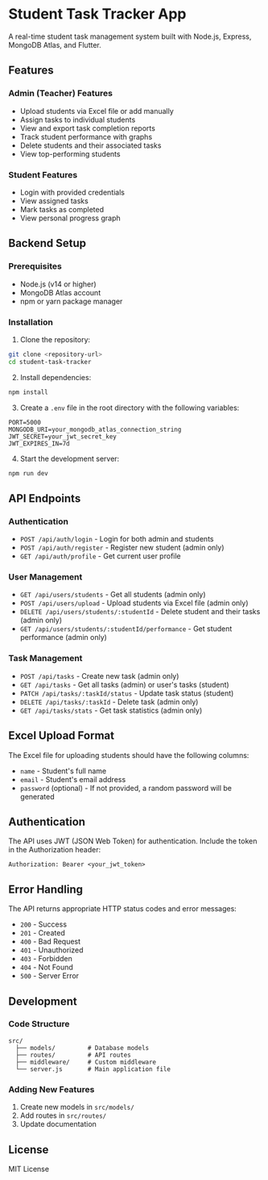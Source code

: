 # Student Task Tracker App

A real-time student task management system built with Node.js, Express, MongoDB Atlas, and Flutter.

## Features

### Admin (Teacher) Features
- Upload students via Excel file or add manually
- Assign tasks to individual students
- View and export task completion reports
- Track student performance with graphs
- Delete students and their associated tasks
- View top-performing students

### Student Features
- Login with provided credentials
- View assigned tasks
- Mark tasks as completed
- View personal progress graph

## Backend Setup

### Prerequisites
- Node.js (v14 or higher)
- MongoDB Atlas account
- npm or yarn package manager

### Installation

1. Clone the repository:
```bash
git clone <repository-url>
cd student-task-tracker
```

2. Install dependencies:
```bash
npm install
```

3. Create a `.env` file in the root directory with the following variables:
```
PORT=5000
MONGODB_URI=your_mongodb_atlas_connection_string
JWT_SECRET=your_jwt_secret_key
JWT_EXPIRES_IN=7d
```

4. Start the development server:
```bash
npm run dev
```

## API Endpoints

### Authentication
- `POST /api/auth/login` - Login for both admin and students
- `POST /api/auth/register` - Register new student (admin only)
- `GET /api/auth/profile` - Get current user profile

### User Management
- `GET /api/users/students` - Get all students (admin only)
- `POST /api/users/upload` - Upload students via Excel file (admin only)
- `DELETE /api/users/students/:studentId` - Delete student and their tasks (admin only)
- `GET /api/users/students/:studentId/performance` - Get student performance (admin only)

### Task Management
- `POST /api/tasks` - Create new task (admin only)
- `GET /api/tasks` - Get all tasks (admin) or user's tasks (student)
- `PATCH /api/tasks/:taskId/status` - Update task status (student)
- `DELETE /api/tasks/:taskId` - Delete task (admin only)
- `GET /api/tasks/stats` - Get task statistics (admin only)

## Excel Upload Format

The Excel file for uploading students should have the following columns:
- `name` - Student's full name
- `email` - Student's email address
- `password` (optional) - If not provided, a random password will be generated

## Authentication

The API uses JWT (JSON Web Token) for authentication. Include the token in the Authorization header:
```
Authorization: Bearer <your_jwt_token>
```

## Error Handling

The API returns appropriate HTTP status codes and error messages:
- `200` - Success
- `201` - Created
- `400` - Bad Request
- `401` - Unauthorized
- `403` - Forbidden
- `404` - Not Found
- `500` - Server Error

## Development

### Code Structure
```
src/
  ├── models/         # Database models
  ├── routes/         # API routes
  ├── middleware/     # Custom middleware
  └── server.js       # Main application file
```

### Adding New Features
1. Create new models in `src/models/`
2. Add routes in `src/routes/`
3. Update documentation

## License

MIT License 